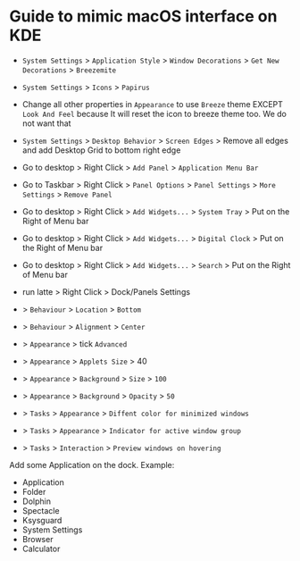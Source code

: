 # Guide to mimic macOS interface on KDE

-  `System Settings` > `Application Style` > `Window Decorations` > `Get New Decorations` > `Breezemite`
-  `System Settings` > `Icons` > `Papirus`
-  Change all other properties in `Appearance` to use `Breeze` theme EXCEPT `Look And Feel` because It will reset the
   icon to breeze theme too. We do not want that
-  `System Settings` > `Desktop Behavior` > `Screen Edges` > Remove all edges and add Desktop Grid to bottom right edge

-  Go to desktop > Right Click > `Add Panel` > `Application Menu Bar`
-  Go to Taskbar > Right Click > `Panel Options` > `Panel Settings` > `More Settings` > `Remove Panel`

-  Go to desktop > Right Click > `Add Widgets...` > `System Tray` > Put on the Right of Menu bar
-  Go to desktop > Right Click > `Add Widgets...` > `Digital Clock` > Put on the Right of Menu bar
-  Go to desktop > Right Click > `Add Widgets...` > `Search` > Put on the Right of Menu bar
-  run latte > Right Click > Dock/Panels Settings
-  \> `Behaviour` > `Location` > `Bottom`
-  \> `Behaviour` > `Alignment` > `Center`
-  \> `Appearance` > tick `Advanced`
-  \> `Appearance` > `Applets Size` > 40
-  \> `Appearance` > `Background` > `Size` > `100`
-  \> `Appearance` > `Background` > `Opacity` > `50`
-  \> `Tasks` > `Appearance` > `Diffent color for minimized windows`
-  \> `Tasks` > `Appearance` > `Indicator for active window group`
-  \> `Tasks` > `Interaction` > `Preview windows on hovering`

Add some Application on the dock. Example:

-  Application
-  Folder
-  Dolphin
-  Spectacle
-  Ksysguard
-  System Settings
-  Browser
-  Calculator
